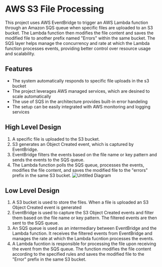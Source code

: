 # AWS S3 File Processing
This project uses AWS EventBridge to trigger an AWS Lambda function through an Amazon SQS queue when specific files are uploaded to an S3 bucket. The Lambda function then modifies the file content and saves the modified file to another prefix named "Errors" within the same bucket. The SQS layer helps manage the concurrency and rate at which the Lambda function processes events, providing better control over resource usage and scalability.
## Features
* The system automatically responds to specific file uploads in the s3 bucket
* The project leverages AWS managed services, which are desined to scale automatically
* The use of SQS in the architecture provides built-in error handeling
* The setup can be easily integrated with AWS monitoring and logging services
## High Level Design
1. A specific file is uploaded to the S3 bucket.
2. S3 generates an Object Created event, which is captured by EventBridge.
3. EventBridge filters the events based on the file name or key pattern and sends the events to the SQS queue.
4. The Lambda function polls the SQS queue, processes the events, modifies the file content, and saves the modified file to the "errors" prefix in the same S3 bucket.
![Untitled Diagram](https://user-images.githubusercontent.com/101883275/230234952-d5c56284-fe86-4c5d-83f7-2dd07f1b8792.jpg)

## Low Level Design
1. A S3 bucket is used to store the files. When a file is uploaded an S3 Object Created event is generated
2. EventBridge is used to capture the S3 Object Created events and filter them based on the file name or key pattern. The filtered events are then sent to the SQS queue.
3. An SQS queue is used as an intermediary between EventBridge and the Lambda function. It receives the filtered events from EventBridge and manages the rate at which the Lambda fucntion processes the events.
4. A Lambda fucntion is responsible for processing the file upon receiving the event from the SQS queue. The function modifies the file content according to the specified rules and saves the modified file to the "Error" prefix in the same S3 bucket.
